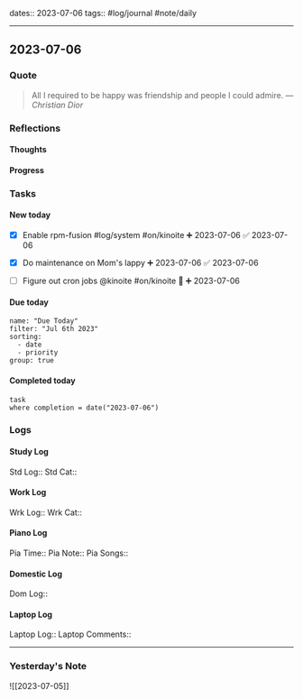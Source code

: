 dates:: 2023-07-06
tags:: #log/journal #note/daily 

---
## 2023-07-06

### Quote

> All I required to be happy was friendship and people I could admire.
> — <cite>Christian Dior</cite>


### Reflections

#### Thoughts

#### Progress

### Tasks

#### New today

- [x] Enable rpm-fusion #log/system #on/kinoite ➕ 2023-07-06 ✅ 2023-07-06
- [x] Do maintenance on Mom's lappy ➕ 2023-07-06 ✅ 2023-07-06
- [ ] Figure out cron jobs @kinoite #on/kinoite 🔼 ➕ 2023-07-06


#### Due today

```todoist
name: "Due Today"
filter: "Jul 6th 2023"
sorting: 
  - date
  - priority
group: true
```

#### Completed today

```dataview
task
where completion = date("2023-07-06")
```


### Logs

#### Study Log
Std Log:: 
Std Cat:: 

#### Work Log
Wrk Log:: 
Wrk Cat:: 

#### Piano Log

Pia Time:: 
Pia Note:: 
Pia Songs:: 

#### Domestic Log

Dom Log:: 

#### Laptop Log

Laptop Log:: 
Laptop Comments::


---
### Yesterday's Note

![[2023-07-05]]


